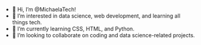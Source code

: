 - 👋 Hi, I’m @MichaelaTech!
- 👀 I’m interested in data science, web development, and learning all things tech.
- 🌱 I’m currently learning CSS, HTML, and Python.
- 💞️ I’m looking to collaborate on coding and data science-related projects.

